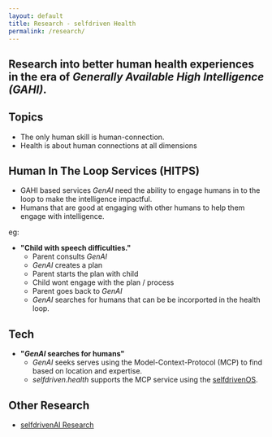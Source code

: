 ```yaml
---
layout: default
title: Research - selfdriven Health
permalink: /research/
---
```


## Research into better human health experiences in the era of *Generally Available High Intelligence (GAHI)*.

## Topics
- The only human skill is human-connection.
- Health is about human connections at all dimensions 

## Human In The Loop Services (HITPS)
- GAHI based services *GenAI* need the ability to engage humans in to the loop to make the intelligence impactful.
- Humans that are good at engaging with other humans to help them engage with intelligence.

eg:
- **"Child with speech difficulties."**
    - Parent consults *GenAI*
    -  *GenAI* creates a plan
    - Parent starts the plan with child
    - Child wont engage with the plan / process
    - Parent goes back to  *GenAI*
    -  *GenAI* searches for humans that can be be incorported in the health loop.

## Tech
- **"*GenAI* searches for humans"**
    -  *GenAI* seeks serves using the Model-Context-Protocol (MCP) to find based on location and expertise.
    - *selfdriven.health* supports the MCP service using the [selfdrivenOS](https://github.com/selfdriven-engagement/selfdrivenOS).

## Other Research
- [selfdrivenAI Research](https://selfdriven.ai/research)


